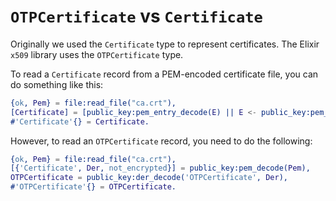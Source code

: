 # `OTPCertificate` vs `Certificate`

Originally we used the `Certificate` type to represent certificates. The Elixir `x509` library uses the `OTPCertificate` type.

To read a `Certificate` record from a PEM-encoded certificate file, you can do something like this:

```erlang
{ok, Pem} = file:read_file("ca.crt"),
[Certificate] = [public_key:pem_entry_decode(E) || E <- public_key:pem_decode(Pem)],
#'Certificate'{} = Certificate.
```

However, to read an `OTPCertificate` record, you need to do the following:

```erlang
{ok, Pem} = file:read_file("ca.crt"),
[{'Certificate', Der, not_encrypted}] = public_key:pem_decode(Pem),
OTPCertificate = public_key:der_decode('OTPCertificate', Der),
#'OTPCertificate'{} = OTPCertificate.
```
